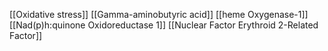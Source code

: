 [[Oxidative stress]]
[[Gamma-aminobutyric acid]]
[[heme Oxygenase-1]]
[[Nad(p)h:quinone Oxidoreductase 1]]
[[Nuclear Factor Erythroid 2-Related Factor]]
